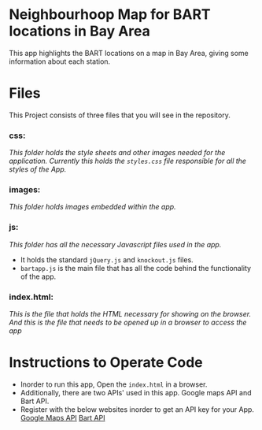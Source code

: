 # Neighbourhoop Map for BART locations in Bay Area
This app highlights the BART locations on a map in Bay Area, giving some information about each station. 

# Files
This Project consists of three files that you will see in the repository. 
### css: 
_This folder holds the style sheets and other images needed for the application. Currently this holds the `styles.css` file responsible for all the styles of the App._
### images:
_This folder holds images embedded within the app._
### js:
_This folder has all the necessary Javascript files used in the app._
 * It holds the standard `jQuery.js` and `knockout.js` files.
 * `bartapp.js` is the main file that has all the code behind the functionality of the app.

### index.html: 
_This is the file that holds the HTML necessary for showing on the browser. And this is the file that needs to be opened up in a browser to access the app_


# Instructions to Operate Code
* Inorder to run this app, Open the `index.html` in a browser. 
* Additionally, there are two APIs' used in this app. Google maps API and Bart API. 
* Register with the below websites inorder to get an API key for your App.  
  [Google Maps API](https://developers.google.com/maps/)
  [Bart API](http://www.bart.gov/schedules/developers/api)
